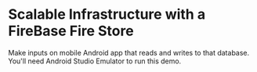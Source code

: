 #  Scalable Infrastructure with a FireBase Fire Store
Make inputs on mobile Android app that reads and writes to that database. 
You'll need Android Studio Emulator to run this demo. 
